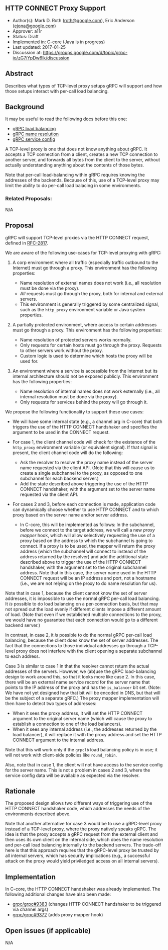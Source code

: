 HTTP CONNECT Proxy Support
--------------------------
* Author(s): Mark D. Roth (roth@google.com), Eric Anderson (ejona@google.com)
* Approver: a11r
* Status: Draft
* Implemented in: C-core (Java is in progress)
* Last updated: 2017-01-25
* Discussion at: https://groups.google.com/d/topic/grpc-io/zG7iYpDw6lk/discussion

## Abstract

Describes what types of TCP-level proxy setups gRPC will support and
how those setups interact with per-call load balancing.

## Background

It may be useful to read the following docs before this one:

- [gRPC load balancing](https://github.com/grpc/grpc/blob/master/doc/load-balancing.md)
- [gRPC name resolution](https://github.com/grpc/grpc/blob/master/doc/naming.md)
- [gRPC service config](https://github.com/grpc/grpc/blob/master/doc/service_config.md)

A TCP-level proxy is one that does not know anything about gRPC.
It accepts a TCP connection from a client, creates a new TCP connection
to another server, and forwards all bytes from the client to the server,
without actually understanding anything about the contents of those bytes.

Note that per-call load-balancing within gRPC requires knowing the
addresses of the backends. Because of this, use of a TCP-level proxy may
limit the ability to do per-call load balacing in some environments.

### Related Proposals: 

N/A

## Proposal

gRPC will support TCP-level proxies via the HTTP CONNECT request,
defined in [RFC-2817](https://tools.ietf.org/html/rfc2817).

We are aware of the following use-cases for TCP-level proxying with gRPC:

1. A corp environment where all traffic (especially traffic outbound to
   the Internet) must go through a proxy.  This environment has the
   following properties:
   - Name resolution of external names does not work (i.e., all
     resolution must be done via the proxy).
   - *All* requests must go through the proxy, both for internal and
     external servers.
   - This environment is generally triggered by some centralized signal,
     such as the `http_proxy` environment variable or Java system
     properties.

2. A partially protected environment, where access to certain addresses
   must go through a proxy.  This environment has the following
   properties:
   - Name resolution of protected servers works normally.
   - Only requests for certain hosts must go through the proxy.
     Requests to other servers work without the proxy.
   - Custom logic is used to determine which hosts the proxy will be
     used for.

3. An environment where a service is accessible from the Internet but
   its internal architecture should not be exposed publicly.  This
   environment has the following properties:
   - Name resolution of internal names does not work externally (i.e.,
     all internal resolution must be done via the proxy).
   - Only requests for services behind the proxy will go through it.

We propose the following functionality to support these use cases:

- We will have some internal state (e.g., a channel arg in C-core) that
  both triggers the use of the HTTP CONNECT handshaker and specifies the
  argument to be used in the CONNECT request.

- For case 1, the client channel code will check for the existence of the
  `http_proxy` environment variable (or equivalent signal).  If that
  signal is present, the client channel code will do the following:
  - Ask the resolver to resolve the proxy name instead of the server name
    requested via the client API.  (Note that this will cause us to
    create a single subchannel to the proxy, as opposed to one
    subchannel for each backend server.)
  - Add the state described above triggering the use of the HTTP CONNECT
    handshaker, with the argument set to the server name requested via
    the client API.

- For cases 2 and 3, before each connection is made, application code
  can dynamically choose whether to use HTTP CONNECT and to which proxy
  based on the server name and/or server address.
  - In C-core, this will be implemented as follows: In the subchannel,
    before we connect to the target address, we will call a new *proxy
    mapper* hook, which will allow selectively requesting the use
    of a proxy based on the address to which the subchannel is going
    to connect.  If a proxy is to be used, the mapper will return the
    proxy address (which the subchannel will connect to instead of the
    address returned by the resolver) and add the additional state
    described above to trigger the use of the HTTP CONNECT handshaker,
    with the argument set to the original subchannel address.  Note that
    in this case, the server name used in the HTTP CONNECT request will
    be an IP address and port, not a hostname (i.e., we are not relying
    on the proxy to do name resolution for us).

Note that in case 1, because the client cannot know the set of server
addresses, it is impossible to use the normal gRPC per-call load
balancing.  It *is* possible to do load balancing on a per-connection
basis, but that may not spread out the load evenly if different clients
impose a different amount of load.  (Note that even if we established
multiple connections to the proxy, we would have no guarantee that each
connection would go to a different backend server.)

In contrast, in case 2, it *is* possible to do the normal gRPC per-call
load balancing, because the client does know the set of server
addresses.  The fact that the connections to those individual addresses
go through a TCP-level proxy does not interfere with the client opening
a separate subchannel to each address.

Case 3 is similar to case 1 in that the resolver cannot return the actual
addresses of the servers.  However, we (ab)use the gRPC load-balancing
design to work around this, so that it looks more like case 2.  In this
case, there will be an external name service record for the server name
that points to the IP address of the proxy and has the `is_balancer`
bit set.  (Note: We have not yet designed how that bit will be encoded
in DNS, but that will be the subject of a separate gRFC.)  The proxy
mapper implementation will then have to detect two types of addresses:

- When it sees the proxy address, it will set the HTTP CONNECT argument to
  the original server name (which will cause the proxy to establish a
  connection to one of the load balancers).
- When it sees any internal address (i.e., the addresses returned by
  the load balancer), it will replace it with the proxy address and set
  the HTTP CONNECT argument to the internal address.

Note that this will work only if the `grpclb` load balancing policy is
in use; it will not work with client-side policies like `round_robin`.

Also, note that in case 1, the client will not have access to the
service config for the server name.  This is not a problem in cases 2
and 3, where the service config data will be available as expected via
the resolver.

## Rationale

The proposed design allows two different ways of triggering use of
the HTTP CONNECT handshaker code, which addresses the needs of the
environments described above.

Note that another alternative for case 3 would be to use a gRPC-level
proxy instead of a TCP-level proxy, where the proxy natively speaks gRPC.
The idea is that the proxy accepts a gRPC request from the external client
and then uses its own client on the internal side, which does the name
resolution and per-call load balancing internally to the backend servers.
The trade-off here is that this approach requires that the gRPC-level
proxy be trusted by all internal servers, which has security implications
(e.g., a successful attack on the proxy would yield priviledged access
on all internal servers).

## Implementation

In C-core, the HTTP CONNECT handshaker was already implemented.
The following additional changes have also been made:

- [grpc/grpc#9383](https://github.com/grpc/grpc/pull/9383) (changes
  HTTP CONNECT handshaker to be triggered via channel args)
- [grpc/grpc#9372](https://github.com/grpc/grpc/pull/9372) (adds proxy
  mapper hook)

## Open issues (if applicable)

N/A
